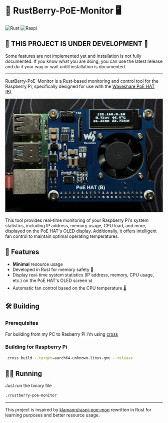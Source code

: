 # 🍇 RustBerry-PoE-Monitor 🖥️

![Rust](https://img.shields.io/badge/rust-%23000000.svg?logo=rust&logoColor=white)
![Raspi](https://img.shields.io/badge/Raspberry%20Pi-A22846?logo=Raspberry%20Pi&logoColor=white)

## 🚨 THIS PROJECT IS UNDER DEVELOPMENT 🚨

Some features are not implemented yet and installation is not fully documented.
If you know what you are doing, you can use the latest release and do it your way or wait untill installation is documented.

---

RustBerry-PoE-Monitor is a Rust-based monitoring and control tool for the Raspberry Pi, specifically designed for use with the [Waveshare PoE HAT (B)](https://www.waveshare.com/wiki/PoE_HAT_(B)). 

![Example image](/docs/IMG_3890.webp)

This tool provides real-time monitoring of your Raspberry Pi's system statistics, including IP address, memory usage, CPU load, and more, displayed on the PoE HAT's OLED display. Additionally, it offers intelligent fan control to maintain optimal operating temperatures.

## 🌟 Features

- **Minimal** resource usage
- Developed in Rust for memory safety 🦀
- Display real-time system statistics (IP address, memory, CPU usage, etc.) on the PoE HAT's OLED screen 📊
- Automatic fan control based on the CPU temperature 🌡️

## 🛠️ Building

### Prerequisites
For building from my PC to Rasberry Pi I'm using [cross](https://github.com/cross-rs/cross)

### Building for Raspberry Pi
```bash
 cross build --target=aarch64-unknown-linux-gnu --release
```

## 🏃‍♂️ Running

Just run the binary file
```bash
./rustberry-poe-monitor
```

---

This project is inspired by [klamann/raspi-poe-mon](https://github.com/klamann/raspi-poe-mon) rewritten in Rust for learning purposes and better resource usage.
